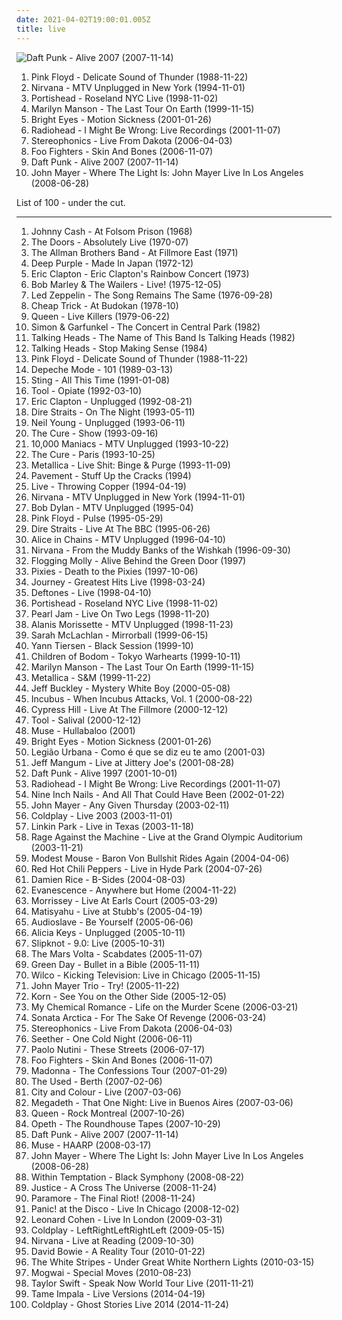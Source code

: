 ```yaml
---
date: 2021-04-02T19:00:01.005Z
title: live
---
```

![Daft Punk - Alive 2007 (2007-11-14)](http://coverartarchive.org/release/7085d2b1-d406-313e-b6b0-7994539d1f1b/6729972442-500.jpg "Daft Punk - Alive 2007 (2007-11-14)")
<ol class="albums">
<li data-cover="https://via.placeholder.com/450" data-tags="progressive rock, pink floyd, live" role="button">Pink Floyd - Delicate Sound of Thunder (1988-11-22)</li>
<li data-cover="http://coverartarchive.org/release/b527f0f7-7735-3c77-add1-09a9e4a20abb/12060379405-500.jpg" data-tags="grunge" role="button">Nirvana - MTV Unplugged in New York (1994-11-01)</li>
<li data-cover="https://via.placeholder.com/450" data-tags="trip-hop" role="button">Portishead - Roseland NYC Live (1998-11-02)</li>
<li data-cover="http://coverartarchive.org/release/647617b9-2792-34ed-8c1c-307dcc046fdf/24652265801-500.jpg" data-tags="industrial, live, industrial metal" role="button">Marilyn Manson - The Last Tour On Earth (1999-11-15)</li>
<li data-cover="http://coverartarchive.org/release/4443cc48-a9e7-47d6-b355-48fc85d8118a/21913904132-500.jpg" data-tags="live, 2005, singer-songwriter" role="button">Bright Eyes - Motion Sickness (2001-01-26)</li>
<li data-cover="https://via.placeholder.com/450" data-tags="live" role="button">Radiohead - I Might Be Wrong: Live Recordings (2001-11-07)</li>
<li data-cover="https://via.placeholder.com/450" data-tags="live" role="button">Stereophonics - Live From Dakota (2006-04-03)</li>
<li data-cover="https://via.placeholder.com/450" data-tags="rock, live" role="button">Foo Fighters - Skin And Bones (2006-11-07)</li>
<li data-cover="http://coverartarchive.org/release/7085d2b1-d406-313e-b6b0-7994539d1f1b/6729972442-500.jpg" data-tags="electronic" role="button">Daft Punk - Alive 2007 (2007-11-14)</li>
<li data-cover="https://via.placeholder.com/450" data-tags="live" role="button">John Mayer - Where The Light Is: John Mayer Live In Los Angeles (2008-06-28)</li>
</ol>
List of 100 - under the cut.
<!-- more -->

_________________

<ol class="albums">
<li data-cover="https://via.placeholder.com/450" data-tags="country" role="button">
Johnny Cash - At Folsom Prison (1968)
</li>
<li data-cover="https://via.placeholder.com/450" data-tags="rock, classic rock, live" role="button">
The Doors - Absolutely Live (1970-07)
</li>
<li data-cover="https://via.placeholder.com/450" data-tags="1971" role="button">
The Allman Brothers Band - At Fillmore East (1971)
</li>
<li data-cover="https://via.placeholder.com/450" data-tags="hard rock" role="button">
Deep Purple - Made In Japan (1972-12)
</li>
<li data-cover="https://via.placeholder.com/450" data-tags="classic rock, blues" role="button">
Eric Clapton - Eric Clapton's Rainbow Concert (1973)
</li>
<li data-cover="https://via.placeholder.com/450" data-tags="reggae" role="button">
Bob Marley & The Wailers - Live! (1975-12-05)
</li>
<li data-cover="https://via.placeholder.com/450" data-tags="live, classic rock, hard rock" role="button">
Led Zeppelin - The Song Remains The Same (1976-09-28)
</li>
<li data-cover="https://via.placeholder.com/450" data-tags="classic rock, live, 70s, rock" role="button">
Cheap Trick - At Budokan (1978-10)
</li>
<li data-cover="https://via.placeholder.com/450" data-tags="live, hard rock, classic rock" role="button">
Queen - Live Killers (1979-06-22)
</li>
<li data-cover="https://via.placeholder.com/450" data-tags="live, folk, classic rock" role="button">
Simon & Garfunkel - The Concert in Central Park (1982)
</li>
<li data-cover="https://via.placeholder.com/450" data-tags="new wave, live, 1982, 80s" role="button">
Talking Heads - The Name of This Band Is Talking Heads (1982)
</li>
<li data-cover="https://via.placeholder.com/450" data-tags="80s, new wave" role="button">
Talking Heads - Stop Making Sense (1984)
</li>
<li data-cover="https://via.placeholder.com/450" data-tags="progressive rock, pink floyd, live" role="button">
Pink Floyd - Delicate Sound of Thunder (1988-11-22)
</li>
<li data-cover="https://via.placeholder.com/450" data-tags="live, 80s" role="button">
Depeche Mode - 101 (1989-03-13)
</li>
<li data-cover="https://via.placeholder.com/450" data-tags="pop, soft rock, live, sting" role="button">
Sting - All This Time (1991-01-08)
</li>
<li data-cover="https://via.placeholder.com/450" data-tags="progressive metal, alternative metal, progressive rock, 1992, rock" role="button">
Tool - Opiate (1992-03-10)
</li>
<li data-cover="https://via.placeholder.com/450" data-tags="blues, acoustic" role="button">
Eric Clapton - Unplugged (1992-08-21)
</li>
<li data-cover="https://via.placeholder.com/450" data-tags="live" role="button">
Dire Straits - On The Night (1993-05-11)
</li>
<li data-cover="https://via.placeholder.com/450" data-tags="acoustic, classic rock" role="button">
Neil Young - Unplugged (1993-06-11)
</li>
<li data-cover="https://img.discogs.com/tk-DkgaPWp9YQnXXvWt_fYNvfeU=/fit-in/600x526/filters:strip_icc():format(jpeg):mode_rgb():quality(90)/discogs-images/R-1770669-1490737712-6789.jpeg.jpg" data-tags="live, rock, post-punk" role="button">
The Cure - Show (1993-09-16)
</li>
<li data-cover="http://coverartarchive.org/release/e2d0b8ef-272a-46b9-8b99-3e6831318ad9/6329050674-500.jpg" data-tags="live, alternative, female vocalists" role="button">
10,000 Maniacs - MTV Unplugged (1993-10-22)
</li>
<li data-cover="https://via.placeholder.com/450" data-tags="live, alternative" role="button">
The Cure - Paris (1993-10-25)
</li>
<li data-cover="http://coverartarchive.org/release/7c94535f-a010-332f-bfe7-bafe559a5aa8/15723258334-500.jpg" data-tags="thrash metal, live" role="button">
Metallica - Live Shit: Binge & Purge (1993-11-09)
</li>
<li data-cover="https://via.placeholder.com/450" data-tags="alternative, postrock, live" role="button">
Pavement - Stuff Up the Cracks (1994)
</li>
<li data-cover="https://img.discogs.com/WGh9trETCLjEuX08PvTxG4HE-fY=/fit-in/600x607/filters:strip_icc():format(jpeg):mode_rgb():quality(90)/discogs-images/R-514033-1585681152-9468.jpeg.jpg" data-tags="rock" role="button">
Live - Throwing Copper (1994-04-19)
</li>
<li data-cover="http://coverartarchive.org/release/b527f0f7-7735-3c77-add1-09a9e4a20abb/12060379405-500.jpg" data-tags="grunge" role="button">
Nirvana - MTV Unplugged in New York (1994-11-01)
</li>
<li data-cover="https://img.discogs.com/kq6a2HzPvqw7g-kqYXZWdRIovD4=/fit-in/600x601/filters:strip_icc():format(jpeg):mode_rgb():quality(90)/discogs-images/R-3883176-1608795479-7067.jpeg.jpg" data-tags="rock, folk, 90s, live, 1995, acoustic, folk rock, bob dylan" role="button">
Bob Dylan - MTV Unplugged (1995-04)
</li>
<li data-cover="https://via.placeholder.com/450" data-tags="progressive rock" role="button">
Pink Floyd - Pulse (1995-05-29)
</li>
<li data-cover="https://via.placeholder.com/450" data-tags="live" role="button">
Dire Straits - Live At The BBC (1995-06-26)
</li>
<li data-cover="http://coverartarchive.org/release/0e3ef21b-12b7-4fa2-b430-f3579391e41e/1623290216-500.jpg" data-tags="grunge, acoustic" role="button">
Alice in Chains - MTV Unplugged (1996-04-10)
</li>
<li data-cover="https://via.placeholder.com/450" data-tags="grunge" role="button">
Nirvana - From the Muddy Banks of the Wishkah (1996-09-30)
</li>
<li data-cover="http://coverartarchive.org/release/70c85789-974e-4a92-8b9d-96aef51e7ddd/1174906134-500.jpg" data-tags="irish, live, irish folk punk" role="button">
Flogging Molly - Alive Behind the Green Door (1997)
</li>
<li data-cover="https://via.placeholder.com/450" data-tags="alternative rock" role="button">
Pixies - Death to the Pixies (1997-10-06)
</li>
<li data-cover="https://via.placeholder.com/450" data-tags="classic rock, live, slgdmtopalbums, wheel in the sky live, after the fall live, stone in love live" role="button">
Journey - Greatest Hits Live (1998-03-24)
</li>
<li data-cover="https://via.placeholder.com/450" data-tags="alternative metal, live" role="button">
Deftones - Live (1998-04-10)
</li>
<li data-cover="https://via.placeholder.com/450" data-tags="trip-hop" role="button">
Portishead - Roseland NYC Live (1998-11-02)
</li>
<li data-cover="https://via.placeholder.com/450" data-tags="grunge, rock, live" role="button">
Pearl Jam - Live On Two Legs (1998-11-20)
</li>
<li data-cover="http://coverartarchive.org/release/e68bc44b-f410-35cc-bf84-c0abbbcc08b8/11497364966-500.jpg" data-tags="acoustic, unplugged, live" role="button">
Alanis Morissette - MTV Unplugged (1998-11-23)
</li>
<li data-cover="https://via.placeholder.com/450" data-tags="live" role="button">
Sarah McLachlan - Mirrorball (1999-06-15)
</li>
<li data-cover="https://via.placeholder.com/450" data-tags="live" role="button">
Yann Tiersen - Black Session (1999-10)
</li>
<li data-cover="http://coverartarchive.org/release/9c294f7c-920b-39a6-96ef-19d7336e5a34/1316730229-500.jpg" data-tags="melodic death metal, live" role="button">
Children of Bodom - Tokyo Warhearts (1999-10-11)
</li>
<li data-cover="http://coverartarchive.org/release/647617b9-2792-34ed-8c1c-307dcc046fdf/24652265801-500.jpg" data-tags="industrial, live, industrial metal" role="button">
Marilyn Manson - The Last Tour On Earth (1999-11-15)
</li>
<li data-cover="http://coverartarchive.org/release/4943881b-cf46-3bb5-a9ad-26d19ab72f21/11162986699-500.jpg" data-tags="symphonic metal, metal, thrash metal" role="button">
Metallica - S&M (1999-11-22)
</li>
<li data-cover="https://via.placeholder.com/450" data-tags="live" role="button">
Jeff Buckley - Mystery White Boy (2000-05-08)
</li>
<li data-cover="http://coverartarchive.org/release/ec9fb22c-04f8-4a8d-abc9-93ef814606f3/5236613445-500.jpg" data-tags="alternative, alternative rock, 90s, live, sessions, need it" role="button">
Incubus - When Incubus Attacks, Vol. 1 (2000-08-22)
</li>
<li data-cover="https://via.placeholder.com/450" data-tags="2000, hip hop, live, alternative hip-hop" role="button">
Cypress Hill - Live At The Fillmore (2000-12-12)
</li>
<li data-cover="http://coverartarchive.org/release/a252cb14-9f22-4464-bc93-75d8a71c11af/17150769741-500.jpg" data-tags="progressive metal" role="button">
Tool - Salival (2000-12-12)
</li>
<li data-cover="https://via.placeholder.com/450" data-tags="alternative rock, alternative" role="button">
Muse - Hullabaloo (2001)
</li>
<li data-cover="http://coverartarchive.org/release/4443cc48-a9e7-47d6-b355-48fc85d8118a/21913904132-500.jpg" data-tags="live, 2005, singer-songwriter" role="button">
Bright Eyes - Motion Sickness (2001-01-26)
</li>
<li data-cover="http://coverartarchive.org/release/f477086a-4bda-4855-8360-06752f1159f8/12525987749-500.jpg" data-tags="1994, 2001, epic, 90s, brasil, live, brazilian rock, legiao urbana" role="button">
Legião Urbana - Como é que se diz eu te amo (2001-03)
</li>
<li data-cover="https://via.placeholder.com/450" data-tags="2001, indie, acoustic, live" role="button">
Jeff Mangum - Live at Jittery Joe's (2001-08-28)
</li>
<li data-cover="http://coverartarchive.org/release/cc85b1de-cf7e-3241-9022-fea31857beab/16360798338-500.jpg" data-tags="2001, electronic, electronica, french, electro, house, live, daft punk" role="button">
Daft Punk - Alive 1997 (2001-10-01)
</li>
<li data-cover="https://via.placeholder.com/450" data-tags="live" role="button">
Radiohead - I Might Be Wrong: Live Recordings (2001-11-07)
</li>
<li data-cover="http://coverartarchive.org/release/3d039a02-231c-3c6c-a9ac-f89e60bf0329/1154225975-500.jpg" data-tags="industrial" role="button">
Nine Inch Nails - And All That Could Have Been (2002-01-22)
</li>
<li data-cover="https://via.placeholder.com/450" data-tags="soft rock, acoustic, live, john mayer" role="button">
John Mayer - Any Given Thursday (2003-02-11)
</li>
<li data-cover="http://coverartarchive.org/release/6b3e5f94-ba19-32a5-a7c0-8787356a46f0/5960364405-500.jpg" data-tags="live" role="button">
Coldplay - Live 2003 (2003-11-01)
</li>
<li data-cover="https://via.placeholder.com/450" data-tags="nu metal" role="button">
Linkin Park - Live in Texas (2003-11-18)
</li>
<li data-cover="https://via.placeholder.com/450" data-tags="live, rock" role="button">
Rage Against the Machine - Live at the Grand Olympic Auditorium (2003-11-21)
</li>
<li data-cover="https://via.placeholder.com/450" data-tags="2004, live" role="button">
Modest Mouse - Baron Von Bullshit Rides Again (2004-04-06)
</li>
<li data-cover="https://via.placeholder.com/450" data-tags="rock, live" role="button">
Red Hot Chili Peppers - Live in Hyde Park (2004-07-26)
</li>
<li data-cover="https://via.placeholder.com/450" data-tags="damien rice, 2004, acoustic, live" role="button">
Damien Rice - B-Sides (2004-08-03)
</li>
<li data-cover="http://coverartarchive.org/release/415d1dea-4107-49e0-8fbe-cba8cf607d86/9469978707-500.jpg" data-tags="rock, evanescence, live" role="button">
Evanescence - Anywhere but Home (2004-11-22)
</li>
<li data-cover="https://via.placeholder.com/450" data-tags="live" role="button">
Morrissey - Live At Earls Court (2005-03-29)
</li>
<li data-cover="https://via.placeholder.com/450" data-tags="reggae, matisyahu" role="button">
Matisyahu - Live at Stubb's (2005-04-19)
</li>
<li data-cover="https://via.placeholder.com/450" data-tags="rock, acoustic" role="button">
Audioslave - Be Yourself (2005-06-06)
</li>
<li data-cover="https://via.placeholder.com/450" data-tags="unplugged, soul, rnb" role="button">
Alicia Keys - Unplugged (2005-10-11)
</li>
<li data-cover="https://via.placeholder.com/450" data-tags="nu metal" role="button">
Slipknot - 9.0: Live (2005-10-31)
</li>
<li data-cover="https://via.placeholder.com/450" data-tags="progressive rock" role="button">
The Mars Volta - Scabdates (2005-11-07)
</li>
<li data-cover="https://via.placeholder.com/450" data-tags="punk rock, live" role="button">
Green Day - Bullet in a Bible (2005-11-11)
</li>
<li data-cover="https://via.placeholder.com/450" data-tags="2005, live, at this concert" role="button">
Wilco - Kicking Television: Live in Chicago (2005-11-15)
</li>
<li data-cover="https://via.placeholder.com/450" data-tags="rock, blues, blues rock, live" role="button">
John Mayer Trio - Try! (2005-11-22)
</li>
<li data-cover="http://coverartarchive.org/release/6dcf1672-f710-4dc8-ae60-46ca885cdb37/11881240850-500.jpg" data-tags="nu metal, alternative metal" role="button">
Korn - See You on the Other Side (2005-12-05)
</li>
<li data-cover="https://via.placeholder.com/450" data-tags="live" role="button">
My Chemical Romance - Life on the Murder Scene (2006-03-21)
</li>
<li data-cover="http://coverartarchive.org/release/05a01238-7c55-3350-b66d-f69f839f6cae/4742571296-500.jpg" data-tags="power metal" role="button">
Sonata Arctica - For The Sake Of Revenge (2006-03-24)
</li>
<li data-cover="https://via.placeholder.com/450" data-tags="live" role="button">
Stereophonics - Live From Dakota (2006-04-03)
</li>
<li data-cover="https://via.placeholder.com/450" data-tags="acoustic" role="button">
Seether - One Cold Night (2006-06-11)
</li>
<li data-cover="https://via.placeholder.com/450" data-tags="pop, singer-songwriter, indie" role="button">
Paolo Nutini - These Streets (2006-07-17)
</li>
<li data-cover="https://via.placeholder.com/450" data-tags="rock, live" role="button">
Foo Fighters - Skin And Bones (2006-11-07)
</li>
<li data-cover="https://via.placeholder.com/450" data-tags="live, pop, dance" role="button">
Madonna - The Confessions Tour (2007-01-29)
</li>
<li data-cover="https://via.placeholder.com/450" data-tags="live" role="button">
The Used - Berth (2007-02-06)
</li>
<li data-cover="https://via.placeholder.com/450" data-tags="live" role="button">
City and Colour - Live (2007-03-06)
</li>
<li data-cover="http://coverartarchive.org/release/cf8cd704-686f-417b-be9d-a049d233f259/4731911358-500.jpg" data-tags="thrash metal, heavy metal" role="button">
Megadeth - That One Night: Live in Buenos Aires (2007-03-06)
</li>
<li data-cover="https://via.placeholder.com/450" data-tags="rock, live" role="button">
Queen - Rock Montreal (2007-10-26)
</li>
<li data-cover="https://img.discogs.com/VSc9YpfgLnHOxv7v0k5YDvM-5cg=/fit-in/600x534/filters:strip_icc():format(jpeg):mode_rgb():quality(90)/discogs-images/R-8590862-1607430322-6447.jpeg.jpg" data-tags="live, progressive metal, progressive death metal" role="button">
Opeth - The Roundhouse Tapes (2007-10-29)
</li>
<li data-cover="http://coverartarchive.org/release/7085d2b1-d406-313e-b6b0-7994539d1f1b/6729972442-500.jpg" data-tags="electronic" role="button">
Daft Punk - Alive 2007 (2007-11-14)
</li>
<li data-cover="https://via.placeholder.com/450" data-tags="live, alternative rock" role="button">
Muse - HAARP (2008-03-17)
</li>
<li data-cover="https://via.placeholder.com/450" data-tags="live" role="button">
John Mayer - Where The Light Is: John Mayer Live In Los Angeles (2008-06-28)
</li>
<li data-cover="https://img.discogs.com/P5qhwKGVpnKQVtKgJZKzxHzBIUE=/fit-in/600x598/filters:strip_icc():format(jpeg):mode_rgb():quality(90)/discogs-images/R-7753234-1448067141-3556.jpeg.jpg" data-tags="symphonic metal" role="button">
Within Temptation - Black Symphony (2008-08-22)
</li>
<li data-cover="https://via.placeholder.com/450" data-tags="2008, electronic, dance" role="button">
Justice - A Cross The Universe (2008-11-24)
</li>
<li data-cover="https://via.placeholder.com/450" data-tags="paramore" role="button">
Paramore - The Final Riot! (2008-11-24)
</li>
<li data-cover="https://via.placeholder.com/450" data-tags="live, chicago, panic at the disco, pretty odd" role="button">
Panic! at the Disco - Live In Chicago (2008-12-02)
</li>
<li data-cover="https://via.placeholder.com/450" data-tags="live, folk, leonard cohen" role="button">
Leonard Cohen - Live In London (2009-03-31)
</li>
<li data-cover="https://via.placeholder.com/450" data-tags="live" role="button">
Coldplay - LeftRightLeftRightLeft (2009-05-15)
</li>
<li data-cover="https://img.discogs.com/eUFZ_vYXW6oNQv7NSZanGGd1PoE=/fit-in/403x376/filters:strip_icc():format(jpeg):mode_rgb():quality(90)/discogs-images/R-6172993-1412884196-7226.jpeg.jpg" data-tags="grunge, live" role="button">
Nirvana - Live at Reading (2009-10-30)
</li>
<li data-cover="https://via.placeholder.com/450" data-tags="live" role="button">
David Bowie - A Reality Tour (2010-01-22)
</li>
<li data-cover="https://via.placeholder.com/450" data-tags="2010, live" role="button">
The White Stripes - Under Great White Northern Lights (2010-03-15)
</li>
<li data-cover="https://via.placeholder.com/450" data-tags="post-rock" role="button">
Mogwai - Special Moves (2010-08-23)
</li>
<li data-cover="https://via.placeholder.com/450" data-tags="country, live" role="button">
Taylor Swift - Speak Now World Tour Live (2011-11-21)
</li>
<li data-cover="https://via.placeholder.com/450" data-tags="2014, neo-psychedelia" role="button">
Tame Impala - Live Versions (2014-04-19)
</li>
<li data-cover="https://via.placeholder.com/450" data-tags="2014, live" role="button">
Coldplay - Ghost Stories Live 2014 (2014-11-24)
</li>
</ol>